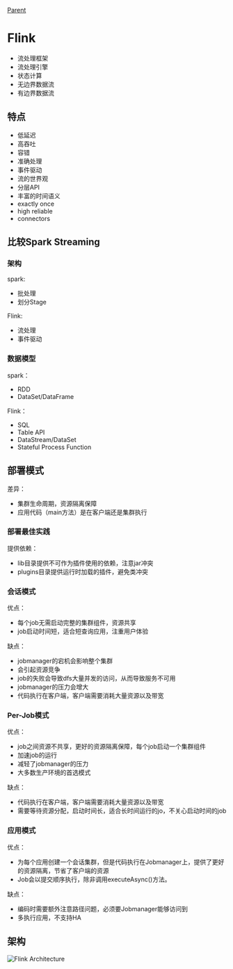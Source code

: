 [Parent](../README.md)

# Flink

* 流处理框架
* 流处理引擎
* 状态计算
* 无边界数据流
* 有边界数据流

## 特点

* 低延迟
* 高吞吐
* 容错
* 准确处理
* 事件驱动
* 流的世界观
* 分层API
* 丰富的时间语义
* exactly once
* high reliable
* connectors

## 比较Spark Streaming

### 架构

spark:
* 批处理
* 划分Stage

Flink:
* 流处理
* 事件驱动


### 数据模型

spark：
* RDD
* DataSet/DataFrame

Flink：
* SQL
* Table API
* DataStream/DataSet
* Stateful Process Function

## 部署模式

差异：
* 集群生命周期，资源隔离保障
* 应用代码（main方法）是在客户端还是集群执行

### 部署最佳实践

提供依赖：
* lib目录提供不可作为插件使用的依赖，注意jar冲突
* plugins目录提供运行时加载的插件，避免类冲突

### 会话模式

优点：
* 每个job无需启动完整的集群组件，资源共享
* job启动时间短，适合短查询应用，注重用户体验

缺点：
* jobmanager的宕机会影响整个集群
* 会引起资源竞争
* job的失败会导致dfs大量并发的访问，从而导致服务不可用
* jobmanager的压力会增大
* 代码执行在客户端，客户端需要消耗大量资源以及带宽

### Per-Job模式

优点：
* job之间资源不共享，更好的资源隔离保障，每个job启动一个集群组件
* 加速job的运行
* 减轻了jobmanager的压力
* 大多数生产环境的首选模式

缺点：
* 代码执行在客户端，客户端需要消耗大量资源以及带宽
* 需要等待资源分配，启动时间长，适合长时间运行的jo，不关心启动时间的job

### 应用模式

优点：
* 为每个应用创建一个会话集群，但是代码执行在Jobmanager上，提供了更好的资源隔离，节省了客户端的资源
* Job会以提交顺序执行，除非调用executeAsync()方法。

缺点：
* 编码时需要额外注意路径问题，必须要Jobmanager能够访问到
* 多执行应用，不支持HA

## 架构

![Flink Architecture](https://ci.apache.org/projects/flink/flink-docs-release-1.11/fig/processes.svg)